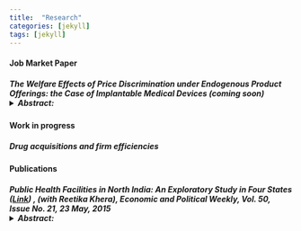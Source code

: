 ```yaml
---
title:  "Research"
categories: [jekyll]
tags: [jekyll]
---
```









<!---

<h3 id="job-market-paper">Job Market Paper</h3>
<ul>
  <h4><b>Title of Paper</b>
(<a href=" target="_blank"><em>Draft</em></a>)(<a href="" target="_blank"><em>Slides</em></a>)</h4>
<details><summary>Abstract:</summary><p><font size="2">Abstract here</details>
</ul>
\

<!---

<h3 id="job-market-paper">Job Market Paper</h3>
<ul>
  <h4><b>The welfare effects of price discrimination when product offerings are endogenous; the case of Implantable Medical Devices</b> (coming soon) 
<ul>
-->

 <h4 id="jmp">Job Market Paper</h4>
  <h5><b>The Welfare Effects of Price Discrimination under Endogenous Product Offerings: the Case of Implantable Medical Devices</b> (<em>coming soon</em>)
<details><summary>Abstract:</summary><p><font size="2">The lack of price transparency in the medical device industry causes a large variation  in prices paid for the same product between hospitals. In this paper, I use the context of a type of implantable medical device known as Implantable Cardioverter Defibrillators (ICDs) to analyze the welfare effects of market segmentation, or third-degree price discrimination, when manufacturers' product offerings are endogenous. My results show that when manufacturers are not allowed to third degree price discriminate, prices are higher on average, as manufacturers tend to price products to their inelastic markets. However, they indirectly price discriminate by delaying the exit of some of their older, cheaper products. As a result of 1) increased product variety and 2) the competition effect of a rival's additional product, hospital surplus under uniform pricing can increase by up to 3.4% relative to the price discrimination case. This, however, comes at a cost to patients; the purchase of ICDs equipped with a superior technology drops by up to 26.3%. </font></p></details>
    

 <h4 id="working">Work in progress</h4>
 <h5><b>Drug acquisitions and firm efficiencies</b> 

  
 <h4 id="publications">Publications</h4>
  <h5><b>Public Health Facilities in North India: An Exploratory Study in Four States</b> (<a href="/files/epw_paper.pdf" target="_blank"><em>Link</em></a>) , (with <em>Reetika Khera</em>),  
<em>Economic and Political Weekly, Vol. 50, Issue No. 21, 23 May, 2015</em>
<details><summary>Abstract:</summary><p><font size="2">Following the introduction of universal access to free medicines
and diagnostics at public health facilities in Rajasthan during 2011–13, we revisited the facilities surveyed by Banerjee et al (2004), and present the changes over the last decade. We find substantial improvement in infrastructure and the patient utilisation rate, but abysmally low utilisation of facilities primarily due to high absenteeism. We also present
findings from fieldwork in Himachal Pradesh, Bihar and Jharkhand to bring out striking contrasts among these four northern states.</font></p></details>
